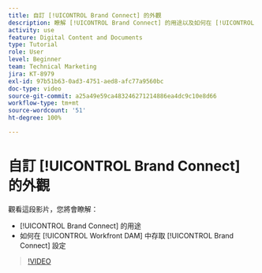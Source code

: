 ```yaml
---
title: 自訂 [!UICONTROL Brand Connect] 的外觀
description: 瞭解 [!UICONTROL Brand Connect] 的用途以及如何在 [!UICONTROL Workfront DAM] 中存取 [!UICONTROL Brand Connect] 的設定。
activity: use
feature: Digital Content and Documents
type: Tutorial
role: User
level: Beginner
team: Technical Marketing
jira: KT-8979
exl-id: 97b51b63-0ad3-4751-aed8-afc77a9560bc
doc-type: video
source-git-commit: a25a49e59ca483246271214886ea4dc9c10e8d66
workflow-type: tm+mt
source-wordcount: '51'
ht-degree: 100%

---
```


# 自訂 [!UICONTROL Brand Connect] 的外觀

觀看這段影片，您將會瞭解：

* [!UICONTROL Brand Connect] 的用途
* 如何在 [!UICONTROL Workfront DAM] 中存取 [!UICONTROL Brand Connect] 設定

>[!VIDEO](https://video.tv.adobe.com/v/335241/?quality=12&learn=on)
